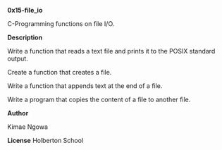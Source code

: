 **0x15-file_io**

C-Programming functions on file I/O.

**Description**

Write a function that reads a text file and prints it to the POSIX standard output.

Create a function that creates a file.

Write a function that appends text at the end of a file.

Write a program that copies the content of a file to another file.

**Author**

Kimae Ngowa

**License**
Holberton School
